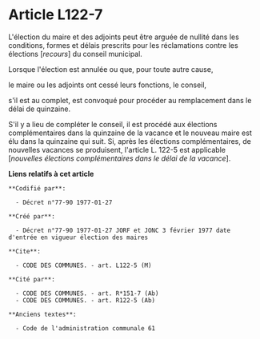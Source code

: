 # Article L122-7

L'élection du maire et des adjoints peut être arguée de nullité dans les conditions, formes et délais prescrits pour les
réclamations contre les élections [*recours*] du conseil municipal. 

Lorsque l'élection est annulée ou que, pour toute autre cause,

le maire ou les adjoints ont cessé leurs fonctions, le conseil,

s'il est au complet, est convoqué pour procéder au remplacement dans le délai de quinzaine. 

S'il y a lieu de compléter le conseil, il est procédé aux élections complémentaires dans la quinzaine de la vacance et le
nouveau maire est élu dans la quinzaine qui suit. Si, après les élections complémentaires, de nouvelles vacances se
produisent, l'article L. 122-5 est applicable [*nouvelles élections complémentaires dans le délai de la vacance*].

**Liens relatifs à cet article**

	**Codifié par**:

	  - Décret n°77-90 1977-01-27

	**Créé par**:

	  - Décret n°77-90 1977-01-27 JORF et JONC 3 février 1977 date d'entrée en vigueur élection des maires

	**Cite**:

	  - CODE DES COMMUNES. - art. L122-5 (M)

	**Cité par**:

	  - CODE DES COMMUNES. - art. R*151-7 (Ab)
	  - CODE DES COMMUNES. - art. R122-5 (Ab)

	**Anciens textes**:

	  - Code de l'administration communale 61
